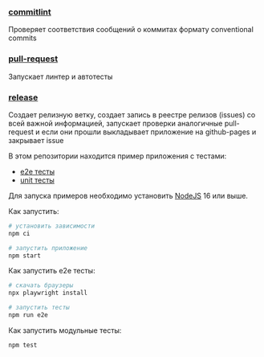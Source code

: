### [commitlint](.github/workflows/commitlint.yml)

Проверяет соответствия сообщений о коммитах формату conventional commits

### [pull-request](.github/workflows/pull-request.yml)

Запускает линтер и автотесты

### [release](.github/workflows/release.yml)

Создает релизную ветку, создает запись в реестре релизов (issues) со всей важной информацией, запускает проверки аналогичные pull-request и если они прошли выкладывает приложение на github-pages и закрывает issue

В этом репозитории находится пример приложения с тестами:

-   [e2e тесты](e2e/example.spec.ts)
-   [unit тесты](src/example.test.tsx)

Для запуска примеров необходимо установить [NodeJS](https://nodejs.org/en/download/) 16 или выше.

Как запустить:

```sh
# установить зависимости
npm ci

# запустить приложение
npm start
```

Как запустить e2e тесты:

```sh
# скачать браузеры
npx playwright install

# запустить тесты
npm run e2e
```

Как запустить модульные тесты:

```sh
npm test
```
